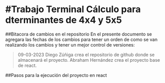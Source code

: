 #Trabajo Terminal Cálculo para dterminantes de 4x4 y 5x5
================================================================
##Bitacora de cambios en el repositorio
En el presente documento se agregara las fechas de los cambios para tener un orden de como se van realizando los cambios y tener un mejor
control de versiones:
>09-03-2023
Diego Zúñiga crea el repositorio de github donde se almacenará el proyecto.
Abraham Hernández crea el proyecto base de react. 

##Pasos para la ejecución del proyecto en react
